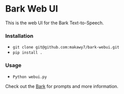 # Bark Web UI

This is the web UI for the Bark Text-to-Speech.

### Installation

- `git clone git@github.com:makawy7/bark-webui.git`
- `pip install .`

### Usage

- `Python webui.py`

Check out the [Bark](https://github.com/suno-ai/bark) for prompts and more information.